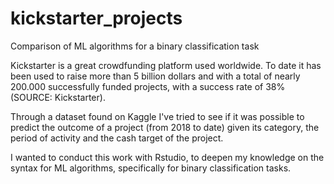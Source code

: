 # kickstarter_projects
Comparison of ML algorithms for a binary classification task


Kickstarter is a great crowdfunding platform
used worldwide. To date it has been used to
raise more than 5 billion dollars and with a
total of nearly 200.000 successfully funded projects,
with a success rate of 38% (SOURCE: Kickstarter).

Through a dataset found on Kaggle I've tried to
see if it was possible to predict the outcome
of a project (from 2018 to date) given its category,
the period of activity and the cash target of the project.

I wanted to conduct this work with Rstudio,
to deepen my knowledge on the syntax for ML algorithms,
specifically for binary classification tasks.
